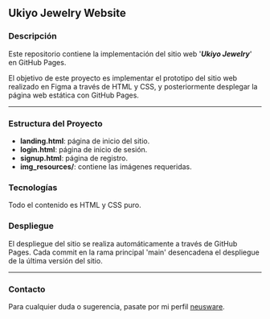 ## Ukiyo Jewelry Website

### Descripción

Este repositorio contiene la implementación del sitio web '***Ukiyo Jewelry***' en GitHub Pages. 

El objetivo de este proyecto es implementar el prototipo del sitio web realizado en Figma a través de HTML y CSS, y posteriormente desplegar la página web estática con GitHub Pages.


___

### Estructura del Proyecto

- **landing.html**: página de inicio del sitio.
- **login.html**: página de inicio de sesión.
- **signup.html**: página de registro.
- **img_resources/**: contiene las imágenes requeridas.


### Tecnologías

Todo el contenido es HTML y CSS puro.

### Despliegue

El despliegue del sitio se realiza automáticamente a través de GitHub Pages. Cada commit en la rama principal 'main' desencadena el despliegue de la última versión del sitio.


___


### Contacto

Para cualquier duda o sugerencia, pasate por mi perfil [neusware](https://github.com/neusware).
